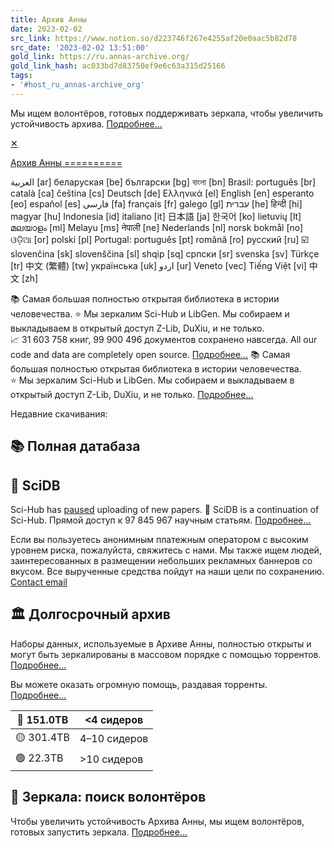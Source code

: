```yaml
---
title: Архив Анны
date: 2023-02-02
src_link: https://www.notion.so/d223746f267e4255af20e0aac5b82d78
src_date: '2023-02-02 13:51:00'
gold_link: https://ru.annas-archive.org/
gold_link_hash: ac033bd7d83750ef9e6c63a315d25166
tags:
- '#host_ru_annas-archive_org'
---
```




 Мы ищем волонтёров, готовых поддерживать зеркала, чтобы увеличить устойчивость архива. [Подробнее…](/mirrors)

[✕](#)


[Архив Анны
==========](/)

العربية [ar]
беларуская [be]
български [bg]
বাংলা [bn]
Brasil: português [br]
català [ca]
čeština [cs]
Deutsch [de]
Ελληνικά [el]
English [en]
esperanto [eo]
español [es]
فارسی [fa]
français [fr]
galego [gl]
עברית [he]
हिन्दी [hi]
magyar [hu]
Indonesia [id]
italiano [it]
日本語 [ja]
한국어 [ko]
lietuvių [lt]
മലയാളം [ml]
Melayu [ms]
नेपाली [ne]
Nederlands [nl]
norsk bokmål [no]
ଓଡ଼ିଆ [or]
polski [pl]
Portugal: português [pt]
română [ro]
русский [ru] ☑️
slovenčina [sk]
slovenščina [sl]
shqip [sq]
српски [sr]
svenska [sv]
Türkçe [tr]
中文 (繁體) [tw]
українська [uk]
اردو [ur]
Veneto [vec]
Tiếng Việt [vi]
中文 [zh]



📚 Самая большая полностью открытая библиотека в истории человечества. ⭐️ Мы зеркалим Sci-Hub и LibGen. Мы собираем и выкладываем в открытый доступ Z-Lib, DuXiu, и не только. 📈 31 603 758 книг, 99 900 496 документов сохранено навсегда. All our code and data are completely open source. [Подробнее…](/faq)
📚 Самая большая полностью открытая библиотека в истории человечества. ⭐️ Мы зеркалим Sci-Hub и LibGen. Мы собираем и выкладываем в открытый доступ Z-Lib, DuXiu, и не только. [Подробнее…](/faq)


Недавние скачивания:  





📚 Полная датабаза
-----------------


🧬 SciDB
-------



 Sci-Hub has [paused](https://www.reddit.com/r/scihub/comments/lofj0r/announcement_scihub_has_been_paused_no_new/) uploading of new papers.
 🧬 SciDB is a continuation of Sci-Hub.
 Прямой доступ к 97 845 967 научным статьям.
 [Подробнее…](/scidb)




 Если вы пользуетесь анонимным платежным оператором с высоким уровнем риска, пожалуйста, свяжитесь с нами. Мы также ищем людей, заинтересованных в размещении небольших рекламных баннеров со вкусом. Все вырученные средства пойдут на наши цели по сохранению. [Contact email](/contact)





🏛️ Долгосрочный архив
---------------------



 Наборы данных, используемые в Архиве Анны, полностью открыты и могут быть зеркалированы в массовом порядке с помощью торрентов. [Подробнее…](/datasets)




Вы можете оказать огромную помощь, раздавая торренты. [Подробнее…](/torrents)




| 🔴 151.0TB | <4 сидеров |
| --- | --- |
| 🟡 301.4TB | 4–10 сидеров |
| 🟢 22.3TB | >10 сидеров |



🪩 Зеркала: поиск волонтёров
---------------------------



 Чтобы увеличить устойчивость Архива Анны, мы ищем волонтёров, готовых запустить зеркала. [Подробнее…](/mirrors)